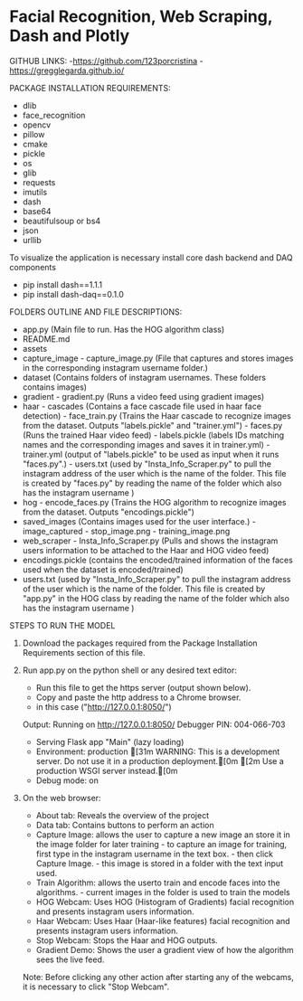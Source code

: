 # Facial Recognition, Web Scraping, Dash and Plotly

GITHUB LINKS:
-https://github.com/123porcristina
-https://gregglegarda.github.io/


PACKAGE INSTALLATION REQUIREMENTS:
- dlib
- face_recognition
- opencv
- pillow
- cmake
- pickle
- os
- glib
- requests
- imutils
- dash
- base64
- beautifulsoup or bs4
- json
- urllib

To visualize the application is necessary install core dash backend and DAQ components
- pip install dash==1.1.1  
- pip install dash-daq==0.1.0 


FOLDERS OUTLINE AND FILE DESCRIPTIONS:

- app.py (Main file to run. Has the HOG algorithm class)
- README.md
- assets
- capture_image
        - capture_image.py (File that captures and stores images in the corresponding instagram username folder.)
- dataset (Contains folders of instagram usernames. These folders contains images)
- gradient
        - gradient.py (Runs a video feed using gradient images)
- haar
        - cascades (Contains a face cascade file used in haar face detection)
        - face_train.py (Trains the Haar cascade to recognize images from the dataset. Outputs "labels.pickle" and "trainer.yml")
        - faces.py (Runs the trained Haar video feed)
        - labels.pickle (labels IDs matching names and the corresponding images and saves it in trainer.yml)
        - trainer.yml (output of "labels.pickle" to be used as input when it runs "faces.py".)
        - users.txt (used by "Insta_Info_Scraper.py" to pull the instagram address of the user which is the name of the folder. This file is created by "faces.py" by reading the name of the folder which also has the instagram username )
- hog
        - encode_faces.py (Trains the HOG algorithm to recognize images from the dataset. Outputs "encodings.pickle")
- saved_images (Contains images used for the  user interface.)
        - image_captured
        - stop_image.png
        - training_image.png
- web_scraper
        - Insta_Info_Scraper.py (Pulls and shows the instagram users information to be attached to the Haar and HOG video feed)
 - encodings.pickle (contains the encoded/trained information of the faces used when the dataset is encoded/trained)
 - users.txt (used by "Insta_Info_Scraper.py" to pull the instagram address of the user which is the name of the folder. This file is created by "app.py" in the HOG class by reading the name of the folder which also has the instagram username )

STEPS TO RUN THE MODEL

1. Download the packages required from the Package Installation Requirements section of this file.
2. Run app.py on the python shell or any desired text editor: 
   - Run this file to get the https server (output shown below). 
   - Copy and paste the http address to a Chrome browser.
   - in this case ("http://127.0.0.1:8050/")
   
   Output:
   Running on http://127.0.0.1:8050/
   Debugger PIN: 004-066-703
   * Serving Flask app "Main" (lazy loading)
   * Environment: production
   [31m   WARNING: This is a development server. Do not use it in a production deployment.[0m
   [2m   Use a production WSGI server instead.[0m
   * Debug mode: on

2. On the web browser:
    - About tab: Reveals the overview of the project
    - Data tab: Contains buttons to perform an action
    - Capture Image: allows the user to capture a new image an store it in the image folder for later training
            - to capture an image for training, first type in the instagram username in the text box.
            - then click Capture Image.
            - this image is stored in a folder with the text input used.
    - Train Algorithm: allows the userto train and encode faces into the algorithms.
            - current images in the folder is used to train the models
    - HOG Webcam: Uses HOG (Histogram of Gradients) facial recognition and presents instagram users information.
    - Haar Webcam: Uses Haar (Haar-like features) facial recognition and presents instagram users information.
    - Stop Webcam: Stops the Haar and HOG outputs.
    - Gradient Demo: Shows the user a gradient view of how the algorithm sees the live feed.
    
    Note: Before clicking any other action after starting any of the webcams, it is necessary to click "Stop Webcam".
         

 
 
